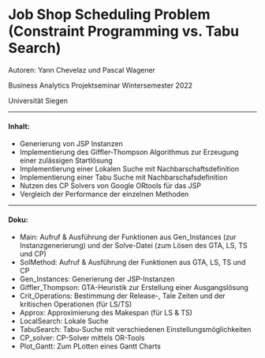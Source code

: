 # Job Shop Scheduling Problem (Constraint Programming vs. Tabu Search)

Autoren: Yann Chevelaz und Pascal Wagener

Business Analytics Projektseminar Wintersemester 2022

Universität Siegen

---

#### Inhalt:

* Generierung von JSP Instanzen
* Implementierung des Giffler-Thompson Algorithmus zur Erzeugung einer zulässigen Startlösung
* Implementierung einer Lokalen Suche mit Nachbarschaftsdefinition
* Implementierung einer Tabu Suche mit Nachbarschafsdefinition
* Nutzen des CP Solvers von Google ORtools für das JSP
* Vergleich der Performance der einzelnen Methoden

---

#### Doku:
* Main: Aufruf & Ausführung der Funktionen aus Gen_Instances (zur Instanzgenerierung) und der Solve-Datei (zum Lösen des GTA, LS, TS und CP)
* SolMethod: Aufruf & Ausführung der Funktionen aus GTA, LS, TS und CP
* Gen_Instances: Generierung der JSP-Instanzen
* Giffler_Thompson: GTA-Heuristik zur Erstellung einer Ausgangslösung
* Crit_Operations: Bestimmung der Release-, Tale Zeiten und der kritischen Operationen (für LS/TS)
* Approx: Approximierung des Makespan (für LS & TS)
* LocalSearch: Lokale Suche
* TabuSearch: Tabu-Suche mit verschiedenen Einstellungsmöglichkeiten
* CP_solver: CP-Solver mittels OR-Tools
* Plot_Gantt: Zum PLotten eines Gantt Charts
